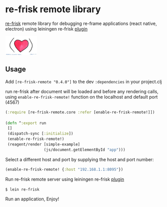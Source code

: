 # re-frisk remote library

[re-frisk](https://github.com/flexsurfer/re-frisk) remote library for debugging re-frame applications (react native, electron) using leiningen re-frisk [plugin](https://github.com/flexsurfer/lein-re-frisk)

<img src="2016-01-01-starting-clojure-today.jpg" width="100">

## Usage

Add `[re-frisk-remote "0.4.0"]` to the dev `:dependencies` in your project.clj
                                
run re-frisk after document will be loaded and before any rendering calls, using `enable-re-frisk-remote!` function on the localhost and default port (4567)

```clojure
(:require [re-frisk-remote.core :refer [enable-re-frisk-remote!]])

(defn ^:export run
 []
 (dispatch-sync [:initialize])
 (enable-re-frisk-remote!)
 (reagent/render [simple-example]
                 (js/document.getElementById "app")))
```

Select a different host and port by supplying the host and port number:

```clojure
(enable-re-frisk-remote! {:host "192.168.1.1:8095"})
```

Run re-frisk remote server using leiningen re-frisk [plugin](https://github.com/flexsurfer/lein-re-frisk)

`$ lein re-frisk`

Run an application,
Enjoy!